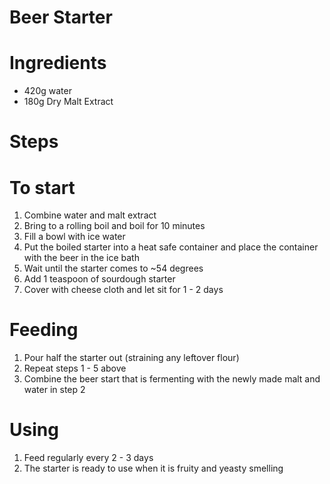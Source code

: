 # Beer Starter

# Ingredients

 * 420g water
 * 180g Dry Malt Extract
 
 
# Steps
 
# To start
  1. Combine water and malt extract
  2. Bring to a rolling boil and boil for 10 minutes
  3. Fill a bowl with ice water
  4. Put the boiled starter into a heat safe container and place the container with the beer in the ice bath
  5. Wait until the starter comes to ~54 degrees
  6. Add 1 teaspoon of sourdough starter
  7. Cover with cheese cloth and let sit for 1 - 2 days
  

# Feeding
 1. Pour half the starter out (straining any leftover flour)
 2. Repeat steps 1 - 5 above
 3. Combine the beer start that is fermenting with the newly made malt and water in step 2
 

# Using
 1. Feed regularly every 2 - 3 days
 2. The starter is ready to use when it is fruity and yeasty smelling
  